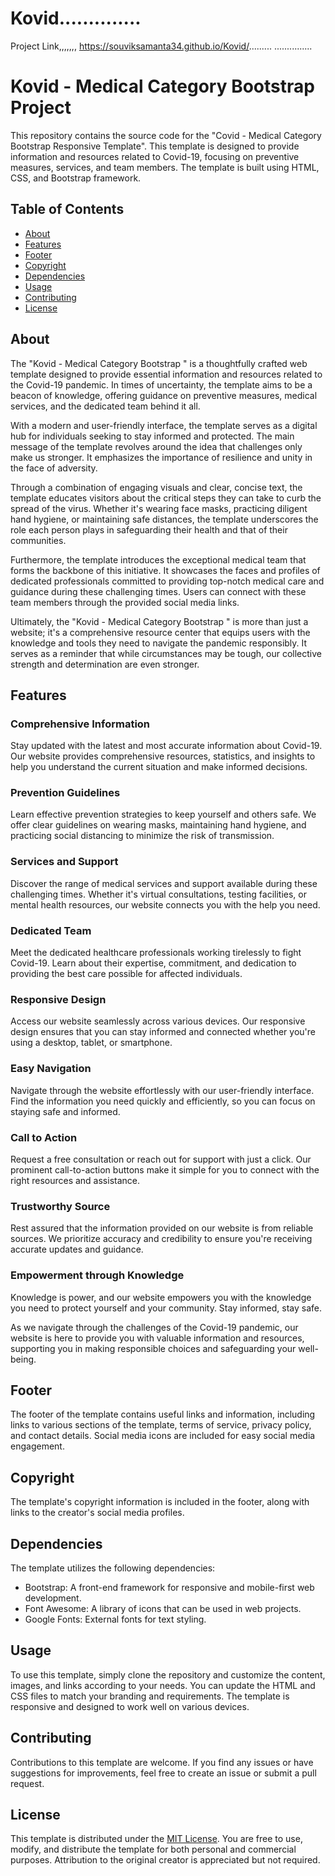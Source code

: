 # Kovid..............
Project Link,,,,,,,
https://souviksamanta34.github.io/Kovid/.........
...............
# Kovid - Medical Category Bootstrap Project

This repository contains the source code for the "Covid - Medical Category Bootstrap Responsive Template". This template is designed to provide information and resources related to Covid-19, focusing on preventive measures, services, and team members. The template is built using HTML, CSS, and Bootstrap framework.

## Table of Contents
- [About](#about)
- [Features](#features)
- [Footer](#footer)
- [Copyright](#copyright)
- [Dependencies](#dependencies)
- [Usage](#usage)
- [Contributing](#contributing)
- [License](#license)

## About
The "Kovid - Medical Category Bootstrap " is a thoughtfully crafted web template designed to provide essential information and resources related to the Covid-19 pandemic. In times of uncertainty, the template aims to be a beacon of knowledge, offering guidance on preventive measures, medical services, and the dedicated team behind it all.

With a modern and user-friendly interface, the template serves as a digital hub for individuals seeking to stay informed and protected. The main message of the template revolves around the idea that challenges only make us stronger. It emphasizes the importance of resilience and unity in the face of adversity.

Through a combination of engaging visuals and clear, concise text, the template educates visitors about the critical steps they can take to curb the spread of the virus. Whether it's wearing face masks, practicing diligent hand hygiene, or maintaining safe distances, the template underscores the role each person plays in safeguarding their health and that of their communities.

Furthermore, the template introduces the exceptional medical team that forms the backbone of this initiative. It showcases the faces and profiles of dedicated professionals committed to providing top-notch medical care and guidance during these challenging times. Users can connect with these team members through the provided social media links.

Ultimately, the "Kovid - Medical Category Bootstrap " is more than just a website; it's a comprehensive resource center that equips users with the knowledge and tools they need to navigate the pandemic responsibly. It serves as a reminder that while circumstances may be tough, our collective strength and determination are even stronger.

## Features

### Comprehensive Information
Stay updated with the latest and most accurate information about Covid-19. Our website provides comprehensive resources, statistics, and insights to help you understand the current situation and make informed decisions.

### Prevention Guidelines
Learn effective prevention strategies to keep yourself and others safe. We offer clear guidelines on wearing masks, maintaining hand hygiene, and practicing social distancing to minimize the risk of transmission.

### Services and Support
Discover the range of medical services and support available during these challenging times. Whether it's virtual consultations, testing facilities, or mental health resources, our website connects you with the help you need.

### Dedicated Team
Meet the dedicated healthcare professionals working tirelessly to fight Covid-19. Learn about their expertise, commitment, and dedication to providing the best care possible for affected individuals.

### Responsive Design
Access our website seamlessly across various devices. Our responsive design ensures that you can stay informed and connected whether you're using a desktop, tablet, or smartphone.

### Easy Navigation
Navigate through the website effortlessly with our user-friendly interface. Find the information you need quickly and efficiently, so you can focus on staying safe and informed.

### Call to Action
Request a free consultation or reach out for support with just a click. Our prominent call-to-action buttons make it simple for you to connect with the right resources and assistance.

### Trustworthy Source
Rest assured that the information provided on our website is from reliable sources. We prioritize accuracy and credibility to ensure you're receiving accurate updates and guidance.

### Empowerment through Knowledge
Knowledge is power, and our website empowers you with the knowledge you need to protect yourself and your community. Stay informed, stay safe.

As we navigate through the challenges of the Covid-19 pandemic, our website is here to provide you with valuable information and resources, supporting you in making responsible choices and safeguarding your well-being.

## Footer
The footer of the template contains useful links and information, including links to various sections of the template, terms of service, privacy policy, and contact details. Social media icons are included for easy social media engagement.

## Copyright
The template's copyright information is included in the footer, along with links to the creator's social media profiles.

## Dependencies
The template utilizes the following dependencies:
- Bootstrap: A front-end framework for responsive and mobile-first web development.
- Font Awesome: A library of icons that can be used in web projects.
- Google Fonts: External fonts for text styling.

## Usage
To use this template, simply clone the repository and customize the content, images, and links according to your needs. You can update the HTML and CSS files to match your branding and requirements. The template is responsive and designed to work well on various devices.

## Contributing
Contributions to this template are welcome. If you find any issues or have suggestions for improvements, feel free to create an issue or submit a pull request.

## License
This template is distributed under the [MIT License](LICENSE). You are free to use, modify, and distribute the template for both personal and commercial purposes. Attribution to the original creator is appreciated but not required.
